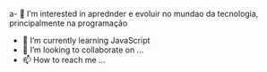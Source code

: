a- 👀 I’m interested in aprednder e evoluir no mundao da tecnologia, principalmente na programação
- 🌱 I’m currently learning  JavaScript
- 💞️ I’m looking to collaborate on ...
- 📫 How to reach me ...

<!---
Iury775/Iury775 is a ✨ special ✨ repository because its `README.md` (this file) appears on your GitHub profile.
You can click the Preview link to take a look at your changes.
--->
